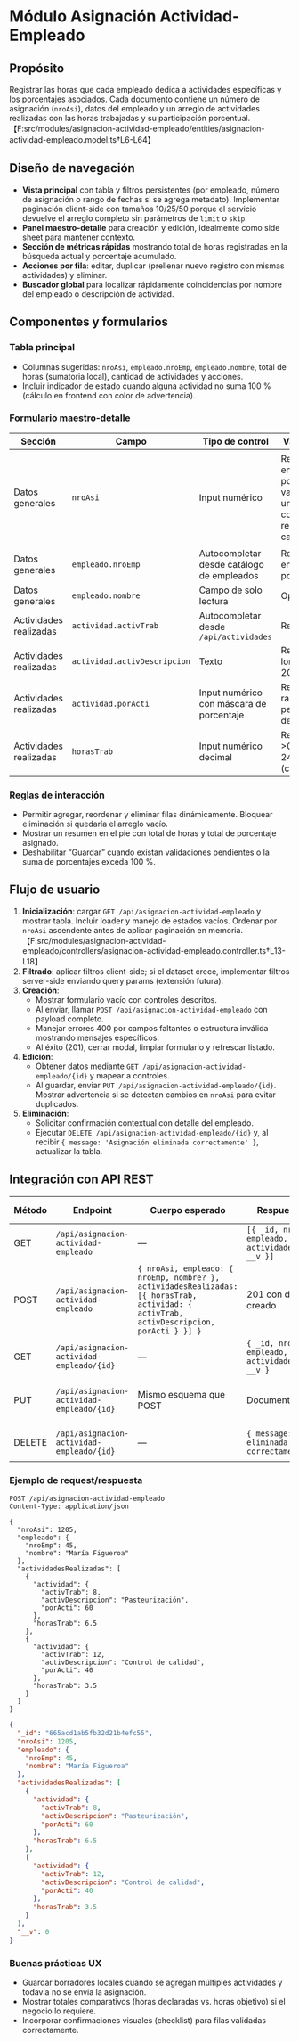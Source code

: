 # Módulo Asignación Actividad-Empleado

## Propósito
Registrar las horas que cada empleado dedica a actividades específicas y los porcentajes asociados. Cada documento contiene un número de asignación (`nroAsi`), datos del empleado y un arreglo de actividades realizadas con las horas trabajadas y su participación porcentual.【F:src/modules/asignacion-actividad-empleado/entities/asignacion-actividad-empleado.model.ts†L6-L64】

## Diseño de navegación
- **Vista principal** con tabla y filtros persistentes (por empleado, número de asignación o rango de fechas si se agrega metadato). Implementar paginación client-side con tamaños 10/25/50 porque el servicio devuelve el arreglo completo sin parámetros de `limit` o `skip`.
- **Panel maestro-detalle** para creación y edición, idealmente como side sheet para mantener contexto.
- **Sección de métricas rápidas** mostrando total de horas registradas en la búsqueda actual y porcentaje acumulado.
- **Acciones por fila**: editar, duplicar (prellenar nuevo registro con mismas actividades) y eliminar.
- **Buscador global** para localizar rápidamente coincidencias por nombre del empleado o descripción de actividad.

## Componentes y formularios
### Tabla principal
- Columnas sugeridas: `nroAsi`, `empleado.nroEmp`, `empleado.nombre`, total de horas (sumatoria local), cantidad de actividades y acciones.
- Incluir indicador de estado cuando alguna actividad no suma 100 % (cálculo en frontend con color de advertencia).

### Formulario maestro-detalle
| Sección | Campo | Tipo de control | Validaciones | Comentarios |
| --- | --- | --- | --- | --- |
| Datos generales | `nroAsi` | Input numérico | Requerido, entero positivo, validar unicidad contra registros cargados | El backend exige este campo aun cuando la colección maneja `_id` interno.【F:src/modules/asignacion-actividad-empleado/controllers/asignacion-actividad-empleado.controller.ts†L20-L74】 |
| Datos generales | `empleado.nroEmp` | Autocompletar desde catálogo de empleados | Requerido, entero positivo | Mostrar nombre y legajo para selección rápida |
| Datos generales | `empleado.nombre` | Campo de solo lectura | Opcional | Cargar automáticamente tras seleccionar el empleado |
| Actividades realizadas | `actividad.activTrab` | Autocompletar desde `/api/actividades` | Requerido | Mostrar código y nombre |
| Actividades realizadas | `actividad.activDescripcion` | Texto | Requerido, longitud 1-200 | Puede precargarse desde la actividad seleccionada |
| Actividades realizadas | `actividad.porActi` | Input numérico con máscara de porcentaje | Requerido, rango 0-100, permitir dos decimales | Validar suma total <= 100 % |
| Actividades realizadas | `horasTrab` | Input numérico decimal | Requerido, >0, máximo 24 por día (configurable) | Mostrar horas acumuladas |

### Reglas de interacción
- Permitir agregar, reordenar y eliminar filas dinámicamente. Bloquear eliminación si quedaría el arreglo vacío.
- Mostrar un resumen en el pie con total de horas y total de porcentaje asignado.
- Deshabilitar “Guardar” cuando existan validaciones pendientes o la suma de porcentajes exceda 100 %.

## Flujo de usuario
1. **Inicialización**: cargar `GET /api/asignacion-actividad-empleado` y mostrar tabla. Incluir loader y manejo de estados vacíos. Ordenar por `nroAsi` ascendente antes de aplicar paginación en memoria.【F:src/modules/asignacion-actividad-empleado/controllers/asignacion-actividad-empleado.controller.ts†L13-L18】
2. **Filtrado**: aplicar filtros client-side; si el dataset crece, implementar filtros server-side enviando query params (extensión futura).
3. **Creación**:
   - Mostrar formulario vacío con controles descritos.
   - Al enviar, llamar `POST /api/asignacion-actividad-empleado` con payload completo.
   - Manejar errores 400 por campos faltantes o estructura inválida mostrando mensajes específicos.
   - Al éxito (201), cerrar modal, limpiar formulario y refrescar listado.
4. **Edición**:
   - Obtener datos mediante `GET /api/asignacion-actividad-empleado/{id}` y mapear a controles.
   - Al guardar, enviar `PUT /api/asignacion-actividad-empleado/{id}`. Mostrar advertencia si se detectan cambios en `nroAsi` para evitar duplicados.
5. **Eliminación**:
   - Solicitar confirmación contextual con detalle del empleado.
   - Ejecutar `DELETE /api/asignacion-actividad-empleado/{id}` y, al recibir `{ message: 'Asignación eliminada correctamente' }`, actualizar la tabla.

## Integración con API REST
| Método | Endpoint | Cuerpo esperado | Respuesta exitosa | Errores relevantes |
| --- | --- | --- | --- | --- |
| GET | `/api/asignacion-actividad-empleado` | — | `[{ _id, nroAsi, empleado, actividadesRealizadas, __v }]` | — |
| POST | `/api/asignacion-actividad-empleado` | `{ nroAsi, empleado: { nroEmp, nombre? }, actividadesRealizadas: [{ horasTrab, actividad: { activTrab, activDescripcion, porActi } }] }` | 201 con documento creado | 400 si faltan campos o estructura inválida |
| GET | `/api/asignacion-actividad-empleado/{id}` | — | `{ _id, nroAsi, empleado, actividadesRealizadas, __v }` | 404 si el id no existe |
| PUT | `/api/asignacion-actividad-empleado/{id}` | Mismo esquema que POST | Documento actualizado | 400 por validaciones, 404 si no existe |
| DELETE | `/api/asignacion-actividad-empleado/{id}` | — | `{ message: 'Asignación eliminada correctamente' }` | 404 si ya fue eliminada |

### Ejemplo de request/respuesta
```http
POST /api/asignacion-actividad-empleado
Content-Type: application/json

{
  "nroAsi": 1205,
  "empleado": {
    "nroEmp": 45,
    "nombre": "María Figueroa"
  },
  "actividadesRealizadas": [
    {
      "actividad": {
        "activTrab": 8,
        "activDescripcion": "Pasteurización",
        "porActi": 60
      },
      "horasTrab": 6.5
    },
    {
      "actividad": {
        "activTrab": 12,
        "activDescripcion": "Control de calidad",
        "porActi": 40
      },
      "horasTrab": 3.5
    }
  ]
}
```
```json
{
  "_id": "665acd1ab5fb32d21b4efc55",
  "nroAsi": 1205,
  "empleado": {
    "nroEmp": 45,
    "nombre": "María Figueroa"
  },
  "actividadesRealizadas": [
    {
      "actividad": {
        "activTrab": 8,
        "activDescripcion": "Pasteurización",
        "porActi": 60
      },
      "horasTrab": 6.5
    },
    {
      "actividad": {
        "activTrab": 12,
        "activDescripcion": "Control de calidad",
        "porActi": 40
      },
      "horasTrab": 3.5
    }
  ],
  "__v": 0
}
```

### Buenas prácticas UX
- Guardar borradores locales cuando se agregan múltiples actividades y todavía no se envía la asignación.
- Mostrar totales comparativos (horas declaradas vs. horas objetivo) si el negocio lo requiere.
- Incorporar confirmaciones visuales (checklist) para filas validadas correctamente.

